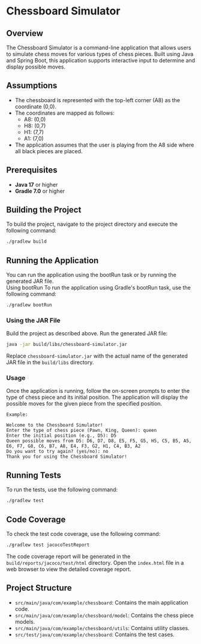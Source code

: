 # Chessboard Simulator

## Overview

The Chessboard Simulator is a command-line application that allows users to simulate chess moves for various types of chess pieces. Built using Java and Spring Boot, this application supports interactive input to determine and display possible moves.


## Assumptions

- The chessboard is represented with the top-left corner (A8) as the coordinate (0,0).
- The coordinates are mapped as follows:
  - A8: (0,0)
  - H8: (0,7)
  - H1: (7,7)
  - A1: (7,0)
- The application assumes that the user is playing from the A8 side where all black pieces are placed.

## Prerequisites

- **Java 17** or higher
- **Gradle 7.0** or higher

## Building the Project

To build the project, navigate to the project directory and execute the following command:

```sh
./gradlew build
```

## Running the Application

You can run the application using the bootRun task or by running the generated JAR file.  
Using bootRun
To run the application using Gradle's bootRun task, use the following command:

```sh
./gradlew bootRun
```

### Using the JAR File

Build the project as described above.
Run the generated JAR file:

```sh
java -jar build/libs/chessboard-simulator.jar
```

Replace `chessboard-simulator.jar` with the actual name of the generated JAR file in the `build/libs` directory.  

### Usage

Once the application is running, follow the on-screen prompts to enter the type of chess piece and its initial position. The application will display the possible moves for the given piece from the specified position.

```
Example:

Welcome to the Chessboard Simulator!
Enter the type of chess piece (Pawn, King, Queen): queen
Enter the initial position (e.g., D5): D5
Queen possible moves from D5: D6, D7, D8, E5, F5, G5, H5, C5, B5, A5, E6, F7, G8, C6, B7, A8, E4, F3, G2, H1, C4, B3, A2
Do you want to try again? (yes/no): no
Thank you for using the Chessboard Simulator!
```

## Running Tests

To run the tests, use the following command:

```sh
./gradlew test
```

## Code Coverage

To check the test code coverage, use the following command:

```sh
./gradlew test jacocoTestReport
```

The code coverage report will be generated in the `build/reports/jacoco/test/html` directory. Open the `index.html` file in a web browser to view the detailed coverage report.

## Project Structure

- `src/main/java/com/example/chessboard`: Contains the main application code.
- `src/main/java/com/example/chessboard/model`: Contains the chess piece models.
- `src/main/java/com/example/chessboard/utils`: Contains utility classes.
- `src/test/java/com/example/chessboard`: Contains the test cases.
